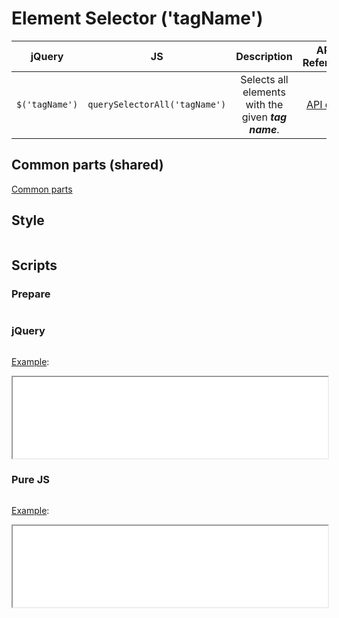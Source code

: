 # Element Selector ('tagName')

| jQuery | JS | Description | API Refernce |
|:--:|:--:|:--:|:--:|
| `$('tagName')` | `querySelectorAll('tagName')` | Selects all elements with the given **_tag name_**. | [API doc](https://api.jquery.com/element-selector/) |

## Common parts (shared)

[Common parts](/docs/mdview.html?example/index.md)

## Style

```css:src/style.css
```

## Scripts

### Prepare

```js:src/prepare.js
```

### jQuery

```js:src/jquery.js
```

[Example](example.html?jquery):

<iframe width="100%" height="130" src="example.html?jquery"></iframe>

### Pure JS

```js:src/pure.js
```

[Example](example.html?pure):

<iframe width="100%" height="130" src="example.html?pure"></iframe>
